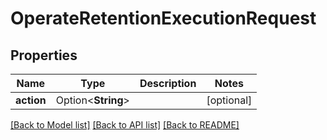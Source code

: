# OperateRetentionExecutionRequest

## Properties

Name | Type | Description | Notes
------------ | ------------- | ------------- | -------------
**action** | Option<**String**> |  | [optional]

[[Back to Model list]](../README.md#documentation-for-models) [[Back to API list]](../README.md#documentation-for-api-endpoints) [[Back to README]](../README.md)


